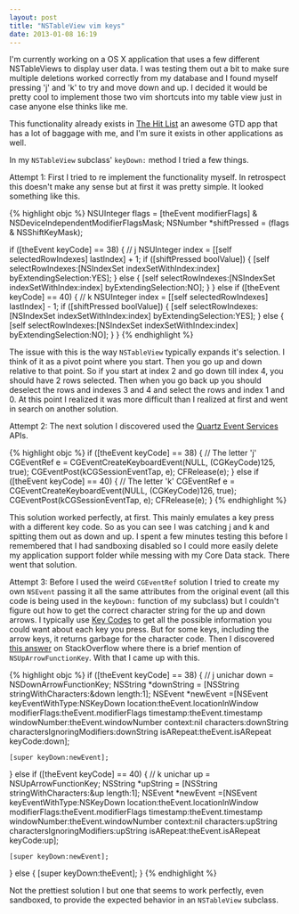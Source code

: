 ```yaml
---
layout: post
title: "NSTableView vim keys"
date: 2013-01-08 16:19
---
```


I'm currently working on a OS X application that uses a few different NSTableViews to display user data. I was testing them out a bit to make sure multiple deletions worked correctly from my database and I found myself pressing 'j' and 'k' to try and move down and up. I decided it would be pretty cool to implement those two vim shortcuts into my table view just in case anyone else thinks like me.

This functionality already exists in [The Hit List](http://www.potionfactory.com/thehitlist/) an awesome GTD app that has a lot of baggage with me, and I'm sure it exists in other applications as well.

In my `NSTableView` subclass' `keyDown:` method I tried a few things.

Attempt 1: First I tried to re implement the functionality myself. In retrospect this doesn't make any sense but at first it was pretty simple. It looked something like this.

{% highlight objc %}
NSUInteger flags = [theEvent modifierFlags] & NSDeviceIndependentModifierFlagsMask;
NSNumber *shiftPressed = (flags & NSShiftKeyMask);
 
if ([theEvent keyCode] == 38) { // j
    NSUInteger index = [[self selectedRowIndexes] lastIndex] + 1;
    if ([shiftPressed boolValue]) {
        [self selectRowIndexes:[NSIndexSet indexSetWithIndex:index] byExtendingSelection:YES];
    } else {
        [self selectRowIndexes:[NSIndexSet indexSetWithIndex:index] byExtendingSelection:NO];
    }
} else if ([theEvent keyCode] == 40) { // k
    NSUInteger index = [[self selectedRowIndexes] lastIndex] - 1;
    if ([shiftPressed boolValue]) {
        [self selectRowIndexes:[NSIndexSet indexSetWithIndex:index] byExtendingSelection:YES];
    } else {
        [self selectRowIndexes:[NSIndexSet indexSetWithIndex:index] byExtendingSelection:NO];
    }
}
{% endhighlight %}

The issue with this is the way `NSTableView` typically expands it's selection. I think of it as a pivot point where you start. Then you go up and down relative to that point. So if you start at index 2 and go down till index 4, you should have 2 rows selected. Then when you go back up you should deselect the rows and indexes 3 and 4 and select the rows and index 1 and 0. At this point I realized it was more difficult than I realized at first and went in search on another solution.

Attempt 2: The next solution I discovered used the [Quartz Event Services](https://developer.apple.com/library/mac/#documentation/Carbon/Reference/QuartzEventServicesRef/Reference/reference.html) APIs.

{% highlight objc %}
if ([theEvent keyCode] == 38) { // The letter 'j'
    CGEventRef e = CGEventCreateKeyboardEvent(NULL, (CGKeyCode)125, true);
    CGEventPost(kCGSessionEventTap, e);
    CFRelease(e);
} else if ([theEvent keyCode] == 40) { // The letter 'k'
    CGEventRef e = CGEventCreateKeyboardEvent(NULL, (CGKeyCode)126, true);
    CGEventPost(kCGSessionEventTap, e);
    CFRelease(e);
}
{% endhighlight %}

This solution worked perfectly, at first. This mainly emulates a key press with a different key code. So as you can see I was catching j and k and spitting them out as down and up. I spent a few minutes testing this before I remembered that I had sandboxing disabled so I could more easily delete my application support folder while messing with my Core Data stack. There went that solution.

Attempt 3: Before I used the weird `CGEventRef` solution I tried to create my own `NSEvent` passing it all the same attributes from the original event (all this code is being used in the `keyDown:` function of my subclass) but I couldn't figure out how to get the correct character string for the up and down arrows. I typically use [Key Codes](http://manytricks.com/keycodes/) to get all the possible information you could want about each key you press. But for some keys, including the arrow keys, it returns garbage for the character code. Then I discovered [this answer](http://stackoverflow.com/a/4434934/902968) on StackOverflow where there is a brief mention of `NSUpArrowFunctionKey`. With that I came up with this.

{% highlight objc %}
if ([theEvent keyCode] == 38) { // j
    unichar down = NSDownArrowFunctionKey;
    NSString *downString = [NSString stringWithCharacters:&down length:1];
    NSEvent *newEvent =[NSEvent keyEventWithType:NSKeyDown
                                        location:theEvent.locationInWindow
                                   modifierFlags:theEvent.modifierFlags
                                       timestamp:theEvent.timestamp
                                    windowNumber:theEvent.windowNumber
                                         context:nil
                                      characters:downString
                     charactersIgnoringModifiers:downString
                                       isARepeat:theEvent.isARepeat
                                         keyCode:down];
    
    [super keyDown:newEvent];
} else if ([theEvent keyCode] == 40) { // k
    unichar up = NSUpArrowFunctionKey;
    NSString *upString = [NSString stringWithCharacters:&up length:1];
    NSEvent *newEvent =[NSEvent keyEventWithType:NSKeyDown
                                        location:theEvent.locationInWindow
                                   modifierFlags:theEvent.modifierFlags
                                       timestamp:theEvent.timestamp
                                    windowNumber:theEvent.windowNumber
                                         context:nil
                                      characters:upString
                     charactersIgnoringModifiers:upString
                                       isARepeat:theEvent.isARepeat
                                         keyCode:up];
    
    [super keyDown:newEvent];
} else {
    [super keyDown:theEvent];
}
{% endhighlight %}

Not the prettiest solution I but one that seems to work perfectly, even sandboxed, to provide the expected behavior in an `NSTableView` subclass.
